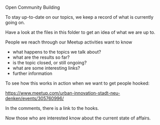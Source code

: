Open Community Building

To stay up-to-date on our topics, we keep a record of what is currently going on.

Have a look at the files in this folder to get an idea of what we are up to.

People we reach through our Meetup activities want to know 

- what happens to the topics we talk about?
- what are the results so far?
- is the topic closed, or still ongoing?
- what are some interesting links?
- further information

To see how this works in action when we want to get people hooked:

https://www.meetup.com/urban-innovation-stadt-neu-denken/events/305760996/

In the comments, there is a link to the hooks.

Now those who are interested know about the current state of affairs.
